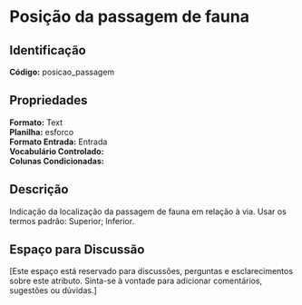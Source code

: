 # Posição da passagem de fauna

## Identificação
**Código:** posicao_passagem

## Propriedades
**Formato:** Text  
**Planilha:** esforco  
**Formato Entrada:** Entrada  
**Vocabulário Controlado:**   
**Colunas Condicionadas:**   

## Descrição
Indicação da localização da passagem de fauna em relação à via. Usar os termos padrão: Superior; Inferior.

## Espaço para Discussão
[Este espaço está reservado para discussões, perguntas e esclarecimentos sobre este atributo. Sinta-se à vontade para adicionar comentários, sugestões ou dúvidas.]
